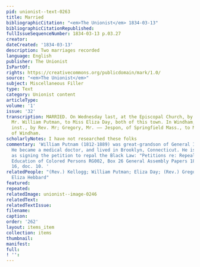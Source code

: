 ```yaml
---
pid: unionist--text-0263
title: Married
bibliographicCitation: "<em>The Unionist</em> 1834-03-13"
bibliographicCitationRepublished: 
fullIssueSequenceNumber: 1834-03-13 p.03.27
creator: 
dateCreated: '1834-03-13'
description: Two marriages recorded
language: English
publisher: The Unionist
IsPartOf: 
rights: https://creativecommons.org/publicdomain/mark/1.0/
source: "<em>The Unionist</em>"
subject: Miscellaneous Filler
type: Text
category: Unionist content
articleType: 
volume: '1'
issue: '32'
transcription: MARRIED. On Wednesday last, at the Episcopal Church, by Rev. Mr. Kellogg,
  Mr. William Putman, to Miss Eliza Day, both of this town. In Windham, on the 11th
  inst., by Rev. Mr; Gregory, Mr. —— Jespon, of Springfield Mass., to Miss Eliza Hebbard,
  of Windham.
scholarlyNotes: I have not researched these folks
commentary: 'William Putnam (1812-1889) was great-grandson of General Israel Putnam.
  He became a medical doctor, and lived in Brooklyn, Connecticut. He is on record
  as signing the petition to repal the Black Law: "Petitions re: Repeal of Act Prohibiting
  Education of Colored Persons RG002, Box 26 General Assembly Papers 1837-1838," folder
  16, doc. 10. '
relatedPeople: "(Rev.) Kellogg; William Putman; Eliza Day; (Rev.) Gregory; (Mr.) Jespon;
  Eliza Hebbard"
featured: 
repeated: 
relatedImage: unionist--image-0246
relatedText: 
relatedTextIssue: 
filename: 
caption: 
order: '262'
layout: items_item
collection: items
thumbnail: 
manifest: 
full: 
! '': 
---
```

